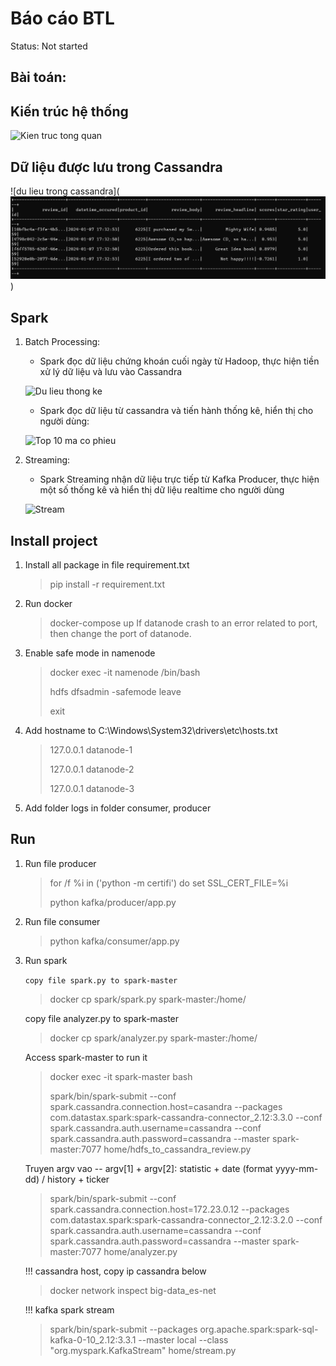 # Báo cáo BTL

Status: Not started

## Bài toán:


## Kiến trúc hệ thống

![Kien truc tong quan](./imgs/Untitled.png)

## Dữ liệu được lưu trong Cassandra

![du lieu trong cassandra](![Alt text](image.png))

## Spark

1. Batch Processing:
    - Spark đọc dữ liệu chứng khoán cuối ngày từ Hadoop, thực hiện tiền xử lý dữ liệu và lưu vào Cassandra
    
    ![Du lieu thong ke](./imgs/Untitled%202.png)
    
    - Spark đọc dữ liệu từ cassandra và tiến hành thống kê, hiển thị cho người dùng:
    
    ![Top 10 ma co phieu](./imgs/Untitled%203.png)
    
2. Streaming:
    - Spark Streaming nhận dữ liệu trực tiếp từ Kafka Producer, thực hiện một số thống kê và hiển thị dữ liệu realtime cho người dùng
    
    ![Stream](./imgs/Untitled%204.png)
## Install project

1. Install all package in file requirement.txt
   > pip install -r requirement.txt
2. Run docker
   > docker-compose up
   > If datanode crash to an error related to port, then change the port of datanode.
3. Enable safe mode in namenode
   > docker exec -it namenode /bin/bash 
   >
   > hdfs dfsadmin -safemode leave
   >
   > exit
4. Add hostname to C:\Windows\System32\drivers\etc\hosts.txt
   > 127.0.0.1 datanode-1
   >
   > 127.0.0.1 datanode-2
   >
   > 127.0.0.1 datanode-3
5. Add folder logs in folder consumer, producer

## Run

1. Run file producer
   > for /f %i in ('python -m certifi') do set SSL_CERT_FILE=%i
   >
   > python kafka/producer/app.py
2. Run file consumer
   > python kafka/consumer/app.py

3. Run spark

   ``` copy file spark.py to spark-master ```
   >
   > docker cp spark/spark.py spark-master:/home/

   copy file analyzer.py to spark-master
   > docker cp spark/analyzer.py spark-master:/home/


   Access spark-master to run it
   >
   > docker exec -it spark-master bash
   >
   >spark/bin/spark-submit --conf spark.cassandra.connection.host=casandra --packages com.datastax.spark:spark-cassandra-connector_2.12:3.3.0 --conf spark.cassandra.auth.username=cassandra --conf spark.cassandra.auth.password=cassandra --master spark-master:7077 home/hdfs_to_cassandra_review.py

   Truyen argv vao -- argv[1] + argv[2]: statistic + date (format yyyy-mm-dd) / history + ticker 
   > spark/bin/spark-submit --conf spark.cassandra.connection.host=172.23.0.12 --packages com.datastax.spark:spark-cassandra-connector_2.12:3.2.0 --conf spark.cassandra.auth.username=cassandra --conf spark.cassandra.auth.password=cassandra --master spark-master:7077 home/analyzer.py

   
   !!! cassandra host, copy ip cassandra below
   >
   > docker network inspect big-data_es-net
   >
   !!! kafka spark stream
   >
   > spark/bin/spark-submit --packages org.apache.spark:spark-sql-kafka-0-10_2.12:3.3.1 --master local --class "org.myspark.KafkaStream" home/stream.py
   >
